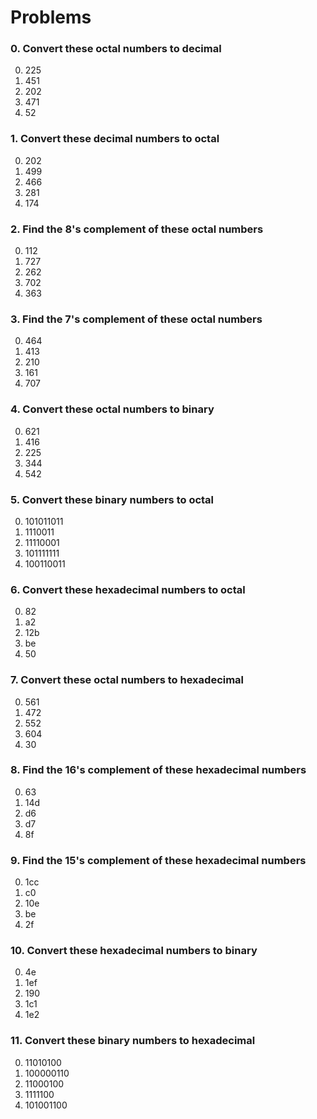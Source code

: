 # Problems

### 0. Convert these octal numbers to decimal
0. 225
1. 451
2. 202
3. 471
4. 52


### 1. Convert these decimal numbers to octal
0. 202
1. 499
2. 466
3. 281
4. 174


### 2. Find the 8's complement of these octal numbers
0. 112
1. 727
2. 262
3. 702
4. 363


### 3. Find the 7's complement of these octal numbers
0. 464
1. 413
2. 210
3. 161
4. 707


### 4. Convert these octal numbers to binary
0. 621
1. 416
2. 225
3. 344
4. 542


### 5. Convert these binary numbers to octal
0. 101011011
1. 1110011
2. 11110001
3. 101111111
4. 100110011


### 6. Convert these hexadecimal numbers to octal
0. 82
1. a2
2. 12b
3. be
4. 50


### 7. Convert these octal numbers to hexadecimal
0. 561
1. 472
2. 552
3. 604
4. 30


### 8. Find the 16's complement of these hexadecimal numbers
0. 63
1. 14d
2. d6
3. d7
4. 8f


### 9. Find the 15's complement of these hexadecimal numbers
0. 1cc
1. c0
2. 10e
3. be
4. 2f


### 10. Convert these hexadecimal numbers to binary
0. 4e
1. 1ef
2. 190
3. 1c1
4. 1e2


### 11. Convert these binary numbers to hexadecimal
0. 11010100
1. 100000110
2. 11000100
3. 1111100
4. 101001100


